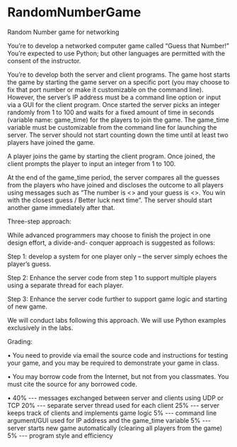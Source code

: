 # RandomNumberGame
Random Number game for networking

You’re to develop a networked computer game called “Guess that Number!” You’re expected to use Python; but other languages are permitted with the consent of the instructor.

You’re to develop both the server and client programs. The game host starts the game by starting the game server on a specific port (you may choose to fix that port number or make it customizable on the command line). However, the server’s IP address must be a command line option or input via a GUI for the client program. Once started the server picks an integer randomly from 1 to 100 and waits for a fixed amount of time in seconds (variable name: game_time) for the players to join the game. The game_time variable must be customizable from the command line for launching the server.  The server should not start counting down the time until at least two players have joined the game.

A player joins the game by starting the client program. Once joined, the client prompts the player to input an integer from 1 to 100.  

At the end of the game_time period, the server compares all the guesses from the players who have joined and discloses the outcome to all players using messages such as “The number is <> and
your guess is <>. You win with the closest guess / Better luck next time”. The server should start another game immediately after that.

Three-step approach:

While advanced programmers may choose to finish the project in one design effort, a divide-and- conquer approach is suggested as follows:

Step 1: develop a system for one player only – the server simply echoes the player’s guess.

Step 2: Enhance the server code from step 1 to support multiple players using a separate thread for each player.

Step 3: Enhance the server code further to support game logic and starting of new game.

We will conduct labs following this approach. We will use Python examples exclusively in the labs.

Grading:


•	You need to provide via email the source code and instructions for testing your game, and you may be required to demonstrate your game in class.

•	You may borrow code from the Internet, but not from you classmates. You must cite the source for any borrowed code.
 
•	40%  --- messages exchanged between server and clients using UDP or TCP
20%  --- separate server thread used for each client
25%  --- server keeps track of clients and implements game logic
5%  --- command line argument/GUI used for IP address and the game_time variable
5%  --- server starts new game automatically (clearing all players from the game)
5%  --- program style and efficiency

